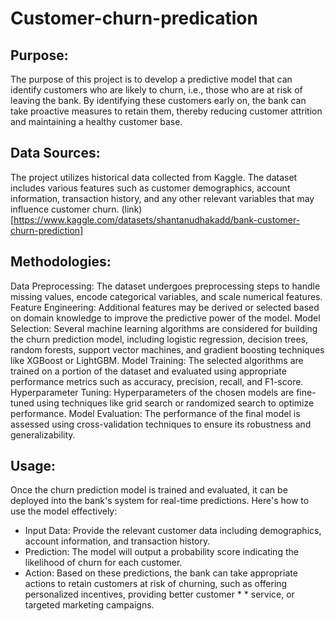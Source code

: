 # Customer-churn-predication
## Purpose:
The purpose of this project is to develop a predictive model that can identify customers who are likely to churn, i.e., those who are at risk of leaving the bank. By identifying these customers early on, the bank can take proactive measures to retain them, thereby reducing customer attrition and maintaining a healthy customer base.

## Data Sources:
The project utilizes historical data collected from Kaggle. The dataset includes various features such as customer demographics, account information, transaction history, and any other relevant variables that may influence customer churn.
(link)[https://www.kaggle.com/datasets/shantanudhakadd/bank-customer-churn-prediction]

## Methodologies:
Data Preprocessing: The dataset undergoes preprocessing steps to handle missing values, encode categorical variables, and scale numerical features.
Feature Engineering: Additional features may be derived or selected based on domain knowledge to improve the predictive power of the model.
Model Selection: Several machine learning algorithms are considered for building the churn prediction model, including logistic regression, decision trees, random forests, support vector machines, and gradient boosting techniques like XGBoost or LightGBM.
Model Training: The selected algorithms are trained on a portion of the dataset and evaluated using appropriate performance metrics such as accuracy, precision, recall, and F1-score.
Hyperparameter Tuning: Hyperparameters of the chosen models are fine-tuned using techniques like grid search or randomized search to optimize performance.
Model Evaluation: The performance of the final model is assessed using cross-validation techniques to ensure its robustness and generalizability.
## Usage:
Once the churn prediction model is trained and evaluated, it can be deployed into the bank's system for real-time predictions. Here's how to use the model effectively:

* Input Data: Provide the relevant customer data including demographics, account information, and transaction history.
* Prediction: The model will output a probability score indicating the likelihood of churn for each customer.
* Action: Based on these predictions, the bank can take appropriate actions to retain customers at risk of churning, such as offering personalized incentives, providing better customer * * 
service, or targeted marketing campaigns.


